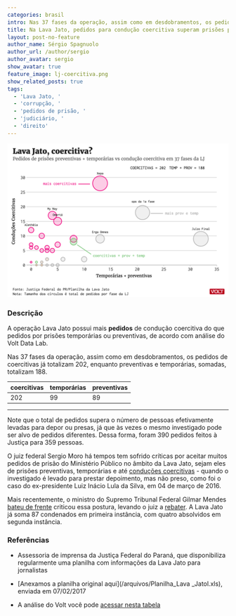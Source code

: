```yaml
---
categories: brasil
intro: Nas 37 fases da operação, assim como em desdobramentos, os pedidos de coercitivas já totalizam 202, enquanto preventivas e temporárias, somadas, totalizam 188
title: Na Lava Jato, pedidos para condução coercitiva superam prisões preventivas e temporárias somadas
layout: post-no-feature
author_name: Sérgio Spagnuolo
author_url: /author/sergio
author_avatar: sergio
show_avatar: true
feature_image: lj-coercitiva.png
show_related_posts: true
tags:
  - 'Lava Jato, '
  - 'corrupção, '
  - 'pedidos de prisão, '
  - 'judiciário, '
  - 'direito'
---
```


![Grafico lf pedidos de prisão](/graf/lj-coercitiva.png)

### Descrição

A operação Lava Jato possui mais **pedidos** de condução coercitiva do que pedidos por prisões temporárias ou preventivas, de acordo com análise do Volt Data Lab.

Nas 37 fases da operação, assim como em desdobramentos, os pedidos de coercitivas já totalizam 202, enquanto preventivas e temporárias, somadas, totalizam 188.

| coercitivas | temporárias | preventivas |
|-------------|-------------|-------------|
| 202         | 99          | 89          |

---
Note que o total de pedidos supera o número de pessoas efetivamente levadas para depor ou presas, já que às vezes o mesmo investigado pode ser alvo de pedidos diferentes. Dessa forma, foram 390 pedidos feitos à Justiça para 359 pessoas.

O juiz federal Sergio Moro há tempos tem sofrido críticas por aceitar muitos pedidos de prisão do Ministério Público no âmbito da Lava Jato, sejam eles de prisões preventivas, temporárias e até [conduções coercitivas](http://www.ebc.com.br/noticias/2016/03/o-que-e-conducao-coercitiva) - quando o investigado é levado para prestar depoimento, mas não preso, como foi o caso do ex-presidente Luiz Inácio Lula da Silva, em 04 de março de 2016.

Mais recentemente, o ministro do Supremo Tribunal Federal Gilmar Mendes [bateu de frente](http://www1.folha.uol.com.br/poder/2017/02/1856558-stf-tem-que-discutir-prisoes-que-moro-determinou-diz-gilmar-mendes.shtml) criticou essa postura, levando o juiz a [rebater](http://politica.estadao.com.br/blogs/vera-magalhaes/analise-despacho-de-moro-dificulta-soltura-de-cunha-pelo-stf/). A Lava Jato já soma 87 condenados em primeira instância, com quatro absolvidos em segunda instância.


### Referências


- Assessoria de imprensa da Justiça Federal do Paraná, que disponibiliza regularmente uma planilha com informações da Lava Jato para jornalistas

- [Anexamos a planilha original aqui](/arquivos/Planilha_Lava _Jatol.xls), enviada em 07/02/2017

- A análise do Volt você pode [acessar nesta tabela](https://docs.google.com/spreadsheets/d/1wMnotR3E60QMeLECcrNCgy0-tbgo_TdKRC68ygLY-EU/edit?usp=sharing)
